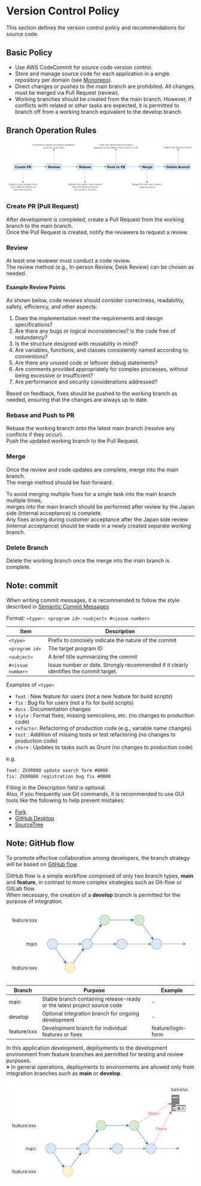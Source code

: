 # Version Control Policy

This section defines the version control policy and recommendations for source code.

## Basic Policy

- Use AWS CodeCommit for source code version control.  
- Store and manage source code for each application in a single repository per domain (see [Monorepo](https://en.wikipedia.org/wiki/Monorepo)).  
- Direct changes or pushes to the main branch are prohibited. All changes must be merged via Pull Request (review).  
- Working branches should be created from the main branch. However, if conflicts with related or other tasks are expected, it is permitted to branch off from a working branch equivalent to the develop branch.  

## Branch Operation Rules

![worklow](../static/img/git.workflow_pr.png)

### Create PR (Pull Request)
After development is completed, create a Pull Request from the working branch to the main branch.  
Once the Pull Request is created, notify the reviewers to request a review.

### Review
At least one reviewer must conduct a code review.  
The review method (e.g., In-person Review, Desk Review) can be chosen as needed.  

#### Example Review Points
As shown below, code reviews should consider correctness, readability, safety, efficiency, and other aspects:

1. Does the implementation meet the requirements and design specifications?
2. Are there any bugs or logical inconsistencies? Is the code free of redundancy?
3. Is the structure designed with reusability in mind?
4. Are variables, functions, and classes consistently named according to conventions?
5. Are there any unused code or leftover debug statements?
6. Are comments provided appropriately for complex processes, without being excessive or insufficient?
7. Are performance and security considerations addressed?

Based on feedback, fixes should be pushed to the working branch as needed, ensuring that the changes are always up to date.  

### Rebase and Push to PR
Rebase the working branch onto the latest main branch (resolve any conflicts if they occur).  
Push the updated working branch to the Pull Request.

### Merge
Once the review and code updates are complete, merge into the main branch.  
The merge method should be fast-forward.  

To avoid merging multiple fixes for a single task into the main branch multiple times,  
merges into the main branch should be performed after review by the Japan side (internal acceptance) is complete.  
Any fixes arising during customer acceptance after the Japan side review (internal acceptance) should be made in a newly created separate working branch.

### Delete Branch
Delete the working branch once the merge into the main branch is complete.

## Note: commit
When writing commit messages, it is recommended to follow the style described in [Semantic Commit Messages](https://gist.github.com/joshbuchea/6f47e86d2510bce28f8e7f42ae84c716).

Format: `<type>: <program id> <subject> #<issue number>`

| Item              | Description                                                                 |
| ----------------- | --------------------------------------------------------------------------- |
| `<type>`          | Prefix to concisely indicate the nature of the commit                       |
| `<program id>`    | The target program ID                                                       |
| `<subject>`       | A brief title summarizing the commit                                        |
| `#<issue number>` | Issue number or date. Strongly recommended if it clearly identifies the commit target. |


Examples of `<type>`  
- `feat`    : New feature for users (not a new feature for build scripts)  
- `fix`     : Bug fix for users (not a fix for build scripts)  
- `docs`    : Documentation changes  
- `style`   : Format fixes, missing semicolons, etc. (no changes to production code)  
- `refactor`: Refactoring of production code (e.g., variable name changes)  
- `test`    : Addition of missing tests or test refactoring (no changes to production code)  
- `chore`   : Updates to tasks such as Grunt (no changes to production code)  



e.g.
```
feat: ZXXR000 update search form #0000
fix: ZXXR000 registration bug fix #0000
```

Filling in the Description field is optional.  
Also, if you frequently use Git commands, it is recommended to use GUI tools like the following to help prevent mistakes:

- [Fork](https://git-fork.com/)  
- [GitHub Desktop](https://desktop.github.com/download/)  
- [SourceTree](https://www.sourcetreeapp.com/)


## Note: GitHub flow

To promote effective collaboration among developers, the branch strategy will be based on [GitHub flow](https://docs.github.com/en/get-started/using-github/github-flow).

GitHub flow is a simple workflow composed of only two branch types, **main** and **feature**, in contrast to more complex strategies such as Git-flow or GitLab flow.  
When necessary, the creation of a **develop** branch is permitted for the purpose of integration.

![deploy](../static/img/git.github_flow.png)

| Branch        | Purpose                                                                 | Example              |
| ------------- | ----------------------------------------------------------------------- | -------------------- |
| main          | Stable branch containing release-ready or the latest project source code | -                    |
| develop       | Optional integration branch for ongoing development                     | -                    |
| feature/xxx   | Development branch for individual features or fixes                     | feature/login-form   |

In this application development, deployments to the development environment from feature branches are permitted for testing and review purposes.  
※ In general operations, deployments to environments are allowed only from integration branches such as **main** or **develop**.

![deploy](../static/img/git.github_flow_deploy.png)
